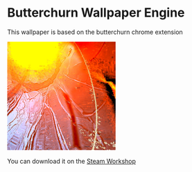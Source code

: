 # Butterchurn Wallpaper Engine

This wallpaper is based on the butterchurn chrome extension  

<img src="https://raw.githubusercontent.com/THEN00P/Butterchurn-Wallpaper-Engine/master/preview.jpg" alt="Butterchurn Workshop Logo" width="250" height="250"/>
  
You can download it on the [Steam Workshop](https://steamcommunity.com/sharedfiles/filedetails/?id=1857696466)